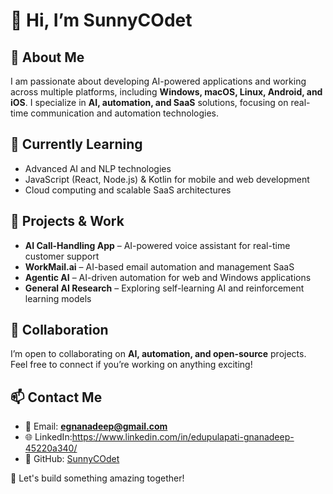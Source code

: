 # 👋 Hi, I’m SunnyCOdet  

## 👀 About Me  
I am passionate about developing AI-powered applications and working across multiple platforms, including **Windows, macOS, Linux, Android, and iOS**. I specialize in **AI, automation, and SaaS** solutions, focusing on real-time communication and automation technologies.  

## 🌱 Currently Learning  
- Advanced AI and NLP technologies  
- JavaScript (React, Node.js) & Kotlin for mobile and web development  
- Cloud computing and scalable SaaS architectures  

## 💼 Projects & Work  
- **AI Call-Handling App** – AI-powered voice assistant for real-time customer support  
- **WorkMail.ai** – AI-based email automation and management SaaS  
- **Agentic AI** – AI-driven automation for web and Windows applications  
- **General AI Research** – Exploring self-learning AI and reinforcement learning models  

## 💞️ Collaboration  
I’m open to collaborating on **AI, automation, and open-source** projects. Feel free to connect if you’re working on anything exciting!  

## 📫 Contact Me  
- 📧 Email: **egnanadeep@gmail.com**  
- 🌐 LinkedIn:https://www.linkedin.com/in/edupulapati-gnanadeep-45220a340/  
- 🐙 GitHub: [SunnyCOdet](https://github.com/SunnyCOdet)  

🚀 Let's build something amazing together!  

